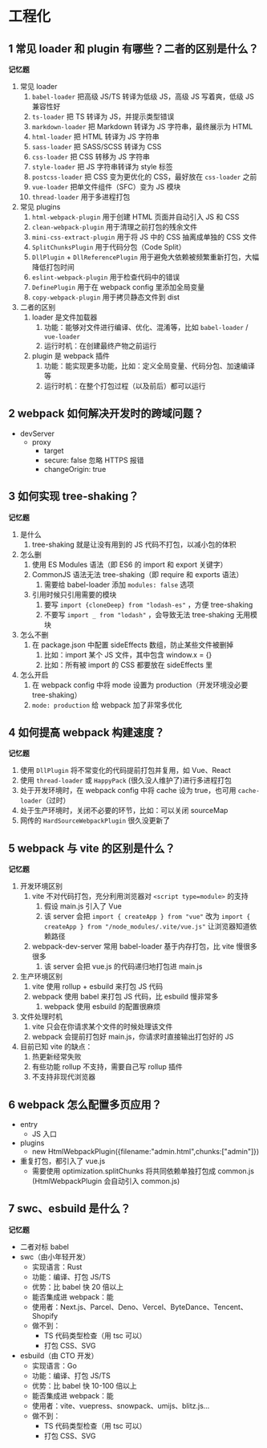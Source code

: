 # 工程化

## 1 常见 loader 和 plugin 有哪些？二者的区别是什么？

**记忆题**

1. 常见 loader
   1. `babel-loader` 把高级 JS/TS 转译为低级 JS，高级 JS 写着爽，低级 JS 兼容性好
   2. `ts-loader` 把 TS 转译为 JS，并提示类型错误
   3. `markdown-loader` 把 Markdown 转译为 JS 字符串，最终展示为 HTML
   4. `html-loader` 把 HTML 转译为 JS 字符串
   5. `sass-loader` 把 SASS/SCSS 转译为 CSS
   6. `css-loader` 把 CSS 转移为 JS 字符串
   7. `style-loader` 把 JS 字符串转译为 style 标签
   8. `postcss-loader` 把 CSS 变为更优化的 CSS，最好放在 `css-loader` 之前
   9. `vue-loader` 把单文件组件（SFC）变为 JS 模块
   10. `thread-loader` 用于多进程打包
2. 常见 plugins
   1. `html-webpack-plugin` 用于创建 HTML 页面并自动引入 JS 和 CSS
   2. `clean-webpack-plugin` 用于清理之前打包的残余文件
   3. `mini-css-extract-plugin` 用于将 JS 中的 CSS 抽离成单独的 CSS 文件
   4. `SplitChunksPlugin` 用于代码分包（Code Split）
   5. `DllPlugin` + `DllReferencePlugin` 用于避免大依赖被频繁重新打包，大幅降低打包时间
   6. `eslint-webpack-plugin` 用于检查代码中的错误
   7. `DefinePlugin` 用于在 webpack config 里添加全局变量
   8. `copy-webpack-plugin` 用于拷贝静态文件到 dist
3. 二者的区别
   1. loader 是文件加载器
      1. 功能：能够对文件进行编译、优化、混淆等，比如 `babel-loader` / `vue-loader`
      2. 运行时机：在创建最终产物之前运行
   2. plugin 是 webpack 插件
      1. 功能：能实现更多功能，比如：定义全局变量、代码分包、加速编译等
      2. 运行时机：在整个打包过程（以及前后）都可以运行

## 2 webpack 如何解决开发时的跨域问题？

- devServer
  - proxy
    - target
    - secure: false 忽略 HTTPS 报错
    - changeOrigin: true

## 3 如何实现 tree-shaking？

**记忆题**

1. 是什么
   1. tree-shaking 就是让没有用到的 JS 代码不打包，以减小包的体积
2. 怎么删
   1. 使用 ES Modules 语法（即 ES6 的 import 和 export 关键字）
   2. CommonJS 语法无法 tree-shaking（即 require 和 exports 语法）
      1. 需要给 babel-loader 添加 `modules: false` 选项
   3. 引用时候只引用需要的模块
      1. 要写 `import {cloneDeep} from "lodash-es"` ，方便 tree-shaking
      2. 不要写 `import _ from "lodash"` ，会导致无法 tree-shaking 无用模块
3. 怎么不删
   1. 在 package.json 中配置 sideEffects 数组，防止某些文件被删掉
      1. 比如：import 某个 JS 文件，其中包含 window.x = {}
      2. 比如：所有被 import 的 CSS 都要放在 sideEffects 里
4. 怎么开启
   1. 在 webpack config 中将 mode 设置为 production（开发环境没必要 tree-shaking）
   2. `mode: production` 给 webpack 加了非常多优化

## 4 如何提高 webpack 构建速度？

**记忆题**

1. 使用 `DllPlugin` 将不常变化的代码提前打包并复用，如 Vue、React
2. 使用 `thread-loader` 或 `HappyPack` (很久没人维护了)进行多进程打包
3. 处于开发环境时，在 webpack config 中将 cache 设为 true，也可用 `cache-loader`（过时）
4. 处于生产环境时，关闭不必要的环节，比如：可以关闭 sourceMap
5. 网传的 `HardSourceWebpackPlugin` 很久没更新了

## 5 webpack 与 vite 的区别是什么？

**记忆题**

1. 开发环境区别
   1. vite 不对代码打包，充分利用浏览器对 `<script type=module>` 的支持
      1. 假设 main.js 引入了 Vue
      2. 该 server 会把 `import { createApp } from "vue"` 改为 `import { createApp } from "/node_modules/.vite/vue.js"` 让浏览器知道依赖路径
   2. webpack-dev-server 常用 babel-loader 基于内存打包，比 vite 慢很多很多
      1. 该 server 会把 vue.js 的代码递归地打包进 main.js
2. 生产环境区别
   1. vite 使用 rollup + esbuild 来打包 JS 代码
   2. webpack 使用 babel 来打包 JS 代码，比 esbuild 慢非常多
      1. webpack 使用 esbuild 的配置很麻烦
3. 文件处理时机
   1. vite 只会在你请求某个文件的时候处理该文件
   2. webpack 会提前打包好 main.js，你请求时直接输出打包好的 JS
4. 目前已知 vite 的缺点：
   1. 热更新经常失败
   2. 有些功能 rollup 不支持，需要自己写 rollup 插件
   3. 不支持非现代浏览器

## 6 webpack 怎么配置多页应用？

- entry
  - JS 入口
- plugins
  - new HtmlWebpackPlugin({filename:"admin.html",chunks:["admin"]})
- 重复打包，都引入了 vue.js
  - 需要使用 optimization.splitChunks 将共同依赖单独打包成 common.js (HtmlWebpackPlugin 会自动引入 common.js)

## 7 swc、esbuild 是什么？

**记忆题**

- 二者对标 babel
- swc（由小年轻开发）
  - 实现语言：Rust
  - 功能：编译、打包 JS/TS
  - 优势：比 babel 快 20 倍以上
  - 能否集成进 webpack：能
  - 使用者：Next.js、Parcel、Deno、Vercel、ByteDance、Tencent、Shopify
  - 做不到：
    - TS 代码类型检查（用 tsc 可以）
    - 打包 CSS、SVG
- esbuild（由 CTO 开发）
  - 实现语言：Go
  - 功能：编译、打包 JS/TS
  - 优势：比 babel 快 10-100 倍以上
  - 能否集成进 webpack：能
  - 使用者：vite、vuepress、snowpack、umijs、blitz.js...
  - 做不到：
    - TS 代码类型检查（用 tsc 可以）
    - 打包 CSS、SVG
